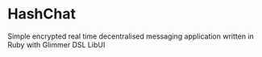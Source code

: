 # HashChat
Simple encrypted real time decentralised messaging application written in Ruby with Glimmer DSL LibUI
